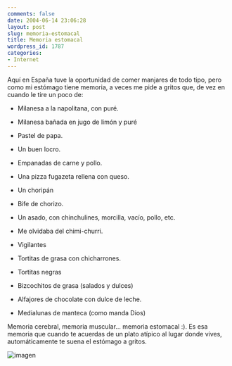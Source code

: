 ```yaml
---
comments: false
date: 2004-06-14 23:06:28
layout: post
slug: memoria-estomacal
title: Memoria estomacal
wordpress_id: 1787
categories:
- Internet
---
```


Aquí en España tuve la oportunidad de comer manjares de todo tipo, pero como mi estómago tiene memoria, a veces me pide a gritos que, de vez en cuando le tire un poco de:





  


  * Milanesa a la napolitana, con puré.


  * Milanesa bañada en jugo de limón y puré


  * Pastel de papa.


  * Un buen locro.


  * Empanadas de carne y pollo.


  * Una pizza fugazeta rellena con queso.


  * Un choripán


  * Bife de chorizo.


  * Un asado, con chinchulines, morcilla, vacío, pollo, etc.


  * Me olvidaba del chimi-churri.


  * Vigilantes


  * Tortitas de grasa con chicharrones.


  * Tortitas negras


  * Bizcochitos de grasa (salados y dulces)


  * Alfajores de chocolate con dulce de leche.


  * Medialunas de manteca (como manda Dios)





Memoria cerebral, memoria muscular… memoria estomacal :). Es esa memoria que cuando te acuerdas de un plato atípico al lugar donde vives, automáticamente te suena el estómago a gritos.





![imagen](http://www.minid.net/images/napolitana.png)




 
